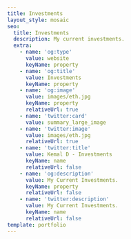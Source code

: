 ```yaml
---
title: Investments
layout_style: mosaic
seo:
  title: Investments
  description: My current investments.
  extra:
    - name: 'og:type'
      value: website
      keyName: property
    - name: 'og:title'
      value: Investments
      keyName: property
    - name: 'og:image'
      value: images/eth.jpg
      keyName: property
      relativeUrl: true
    - name: 'twitter:card'
      value: summary_large_image
    - name: 'twitter:image'
      value: images/eth.jpg
      relativeUrl: true
    - name: 'twitter:title'
      value: Kemal D - Investments
      keyName: name
      relativeUrl: false
    - name: 'og:description'
      value: My Current Investments.
      keyName: property
      relativeUrl: false
    - name: 'twitter:description'
      value: My Current Investments.
      keyName: name
      relativeUrl: false
template: portfolio
---
```

